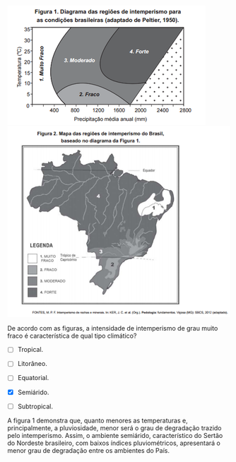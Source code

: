 

![](d2fe6b8b-220d-aace-0208-977acde5ea55.png)![](a6237706-9b79-1e3d-cbfe-066376c98829.png)

De acordo com as figuras, a intensidade de intemperismo de grau muito fraco é característica de qual tipo climático?



- [ ] Tropical.
- [ ] Litorâneo.
- [ ] Equatorial.
- [x] Semiárido.
- [ ] Subtropical.


A figura 1 demonstra que, quanto menores as temperaturas e, principalmente, a pluviosidade, menor será o grau de degradação trazido pelo intemperismo. Assim, o ambiente semiárido, característico do Sertão do Nordeste brasileiro, com baixos índices pluviométricos, apresentará o menor grau de degradação entre os ambientes do País.

        